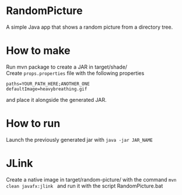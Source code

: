 # RandomPicture
A simple Java app that shows a random picture from a directory tree.
# How to make
Run mvn package to create a JAR in target/shade/  
Create `props.properties` file with the following properties
```
paths=YOUR_PATH_HERE;ANOTHER_ONE
defaultImage=heavybreathing.gif
```
and place it alongside the generated JAR.


# How to run
Launch the previously generated jar with `java -jar JAR_NAME`


# JLink
Create a native image in target/random-picture/ with the command `mvn clean javafx:jlink
` and run it with the script RandomPicture.bat